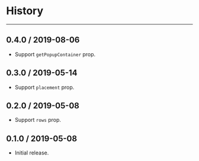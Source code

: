 # History
----

## 0.4.0 / 2019-08-06

- Support `getPopupContainer` prop.

## 0.3.0 / 2019-05-14

- Support `placement` prop.

## 0.2.0 / 2019-05-08

- Support `rows` prop.

## 0.1.0 / 2019-05-08

- Initial release.

